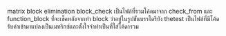 matrix block elimination
block_check เป็นไฟล์ที่รวมโค้ดมาจาก check_from และ function_block ที่จะเช็คหลังจากทำ block ว่าอยู่ในรูปขั้นบรรไดรึยัง
thetest เป็นไฟล์ที่มีโค้ดรับค่าเข้ามาแปลงเป็นเมทริกซ์และตั้งใจจำทำเป็นที่ใส่โค้ดารวม